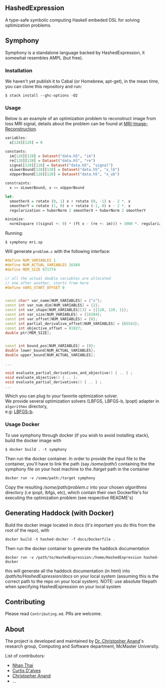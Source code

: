 ## HashedExpression

A type-safe symbolic computing Haskell embeded DSL for solving optimization problems.

## Symphony

Symphony is a standalone language backed by HashedExpression, it somewhat resembles AMPL (but free).
### Installation
We haven't yet publish it to Cabal (or Homebrew, apt-get), in the mean time, you can clone this repository and run:
```terminal
$ stack install --ghc-options -O2
```

### Usage
Below is an example of an optimization problem to reconstruct image from loss MRI signal, details about the problem can be found at
[MRI-Image-Reconstruction](examples/MRI-Image-Reconstruction.pdf).

```haskell
variables:
  x[128][128] = 0

constants:
  im[128][128] = Dataset("data.h5", "im")
  re[128][128] = Dataset("data.h5", "re")
  signal[128][128] = Dataset("data.h5", "signal")
  xLowerBound[128][128] = Dataset("data.h5", "x_lb")
  xUpperBound[128][128] = Dataset("data.h5", "x_ub")

constraints:
  x >= xLowerBound, x <= xUpperBound

let:
  smootherX = rotate (0, 1) x + rotate (0, -1) x - 2 *. x
  smootherY = rotate (1, 0) x + rotate (-1, 0) x - 2 *. x
  regularization = huberNorm 2 smootherX + huberNorm 2 smootherY

minimize:
  norm2square ((signal +: 0) * (ft x - (re +: im))) + 3000 *. regularization
```
Running:

```terminal
$ symphony mri.sp
```
Will generate `problem.c` with the following interface:

```c++
#define NUM_VARIABLES 1
#define NUM_ACTUAL_VARIABLES 16384
#define MEM_SIZE 671774

// all the actual double variables are allocated
// one after another, starts from here
#define VARS_START_OFFSET 0


const char* var_name[NUM_VARIABLES] = {"x"};
const int var_num_dim[NUM_VARIABLES] = {2};
const int var_shape[NUM_VARIABLES][3] = {{128, 128, 1}};
const int var_size[NUM_VARIABLES] = {16384};
const int var_offset[NUM_VARIABLES] = {0};
const int partial_derivative_offset[NUM_VARIABLES] = {65543};
const int objective_offset = 81927;
double ptr[MEM_SIZE];


const int bound_pos[NUM_VARIABLES] = {0};
double lower_bound[NUM_ACTUAL_VARIABLES];
double upper_bound[NUM_ACTUAL_VARIABLES];

...

void evaluate_partial_derivatives_and_objective() { .. } ;
void evaluate_objective() { .. };
void evaluate_partial_derivatives() { .. } ;
...
```
Which you can plug to your favorite optimization solver.  
We provide several optimization solvers (LBFGS, LBFGS-b, Ipopt) adapter in `algorithms` directory,  
e.g: [LBFGS-b](https://github.com/dalvescb/HashedExpression/blob/master/algorithms/lbfgs-b/lbfgs-b.c).

### Usage Docker
To use symphony through docker (if you wish to avoid installing stack), build the docker image with
```terminal
$ docker build . -t symphony
```
Then run the docker container. In order to provide the input file to the container, you'll have to link 
the path (say */some/path/*) containing the the symphony file on your host machine to the */target* path
in the container
```terminal
docker run -v /some/path:/target symphony
```
Copy the resulting */some/path/problem.c* into your chosen *algorithms* directory (i.e ipopt, lbfgs, etc),
which contain their own Dockerfile's for executing the optimization problem (see respective README's)

## Generating Haddock (with Docker)
Build the docker image located in docs (it's important you do this from the root of the repo), with
```terminal
docker build -t hashed-docker -f docs/Dockerfile .
```
Then run the docker container to generate the haddock documentation
```terminal
docker run -v /path/to/HashedExpression:/home/HashedExpression hashed-docker
```
this will generate all the haddock documentation (in html) into */path/to/HashedExpression/docs* 
on your local system (assuming this is the correct path to the repo on your local system).
NOTE: use absolute filepath when specifying HashedExpression on your local system

## Contributing
Please read `Contributing.md`. PRs are welcome.


## About
The project is developed and maintained by [Dr. Christopher Anand](https://github.com/christopheranand)'s research group, Computing and Software department, McMaster University.

List of contributors:
- [Nhan Thai](https://github.com/dandoh)
- [Curtis D'alves](https://github.com/dalvescb)
- [Christopher Anand](https://github.com/christopheranand)
- ...

